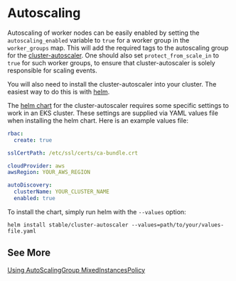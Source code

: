 # Autoscaling

Autoscaling of worker nodes can be easily enabled by setting the `autoscaling_enabled` variable to `true` for a worker group in the `worker_groups` map.
This will add the required tags to the autoscaling group for the [cluster-autoscaler](https://github.com/kubernetes/autoscaler/tree/master/cluster-autoscaler).
One should also set `protect_from_scale_in` to `true` for such worker groups, to ensure that cluster-autoscaler is solely responsible for scaling events.

You will also need to install the cluster-autoscaler into your cluster. The easiest way to do this is with [helm](https://helm.sh/).

The [helm chart](https://github.com/helm/charts/tree/master/stable/cluster-autoscaler) for the cluster-autoscaler requires some specific settings to work in an EKS cluster. These settings are supplied via YAML values file when installing the helm chart. Here is an example values file:

```yaml
rbac:
  create: true

sslCertPath: /etc/ssl/certs/ca-bundle.crt

cloudProvider: aws
awsRegion: YOUR_AWS_REGION

autoDiscovery:
  clusterName: YOUR_CLUSTER_NAME
  enabled: true
```

To install the chart, simply run helm with the `--values` option:

```
helm install stable/cluster-autoscaler --values=path/to/your/values-file.yaml
```

## See More

[Using AutoScalingGroup MixedInstancesPolicy](https://github.com/kubernetes/autoscaler/blob/master/cluster-autoscaler/cloudprovider/aws/README.md#using-autoscalinggroup-mixedinstancespolicy)